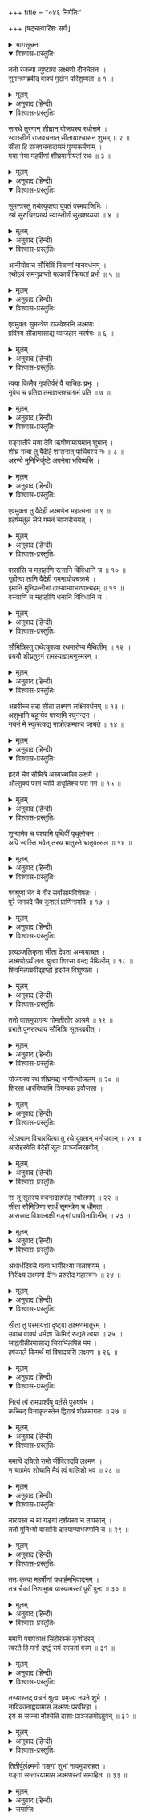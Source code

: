 +++
title = "०४६ निर्गतिः"

+++
[षट्चत्वारिंशः सर्गः]



<details><summary>भागसूचना</summary>

46. लक्ष्मणका सीताको रथपर बिठाकर उन्हें वनमें छोड़नेके लिये ले जाना और गङ्गाजीके तटपर पहुँचना
</details>

<details open><summary>विश्वास-प्रस्तुतिः</summary>

ततो रजन्यां व्युष्टायां लक्ष्मणो दीनचेतनः ।  
सुमन्त्रमब्रवीद् वाक्यं मुखेन परिशुष्यता ॥ १ ॥
</details>

<details><summary>मूलम्</summary>

ततो रजन्यां व्युष्टायां लक्ष्मणो दीनचेतनः ।  
सुमन्त्रमब्रवीद् वाक्यं मुखेन परिशुष्यता ॥ १ ॥
</details>

<details><summary>अनुवाद (हिन्दी)</summary>

तदनन्तर जब रात बीती और सबेरा हुआ, तब लक्ष्मणने मन-ही-मन दुःखी हो सूखे मुखसे सुमन्त्रसे कहा— ॥ १ ॥
</details>

<details open><summary>विश्वास-प्रस्तुतिः</summary>

सारथे तुरगान् शीघ्रान् योजयस्व रथोत्तमे ।  
स्वास्तीर्णं राजवचनात् सीतायाश्चासनं शुभम् ॥ २ ॥  
सीता हि राजवचनादाश्रमं पुण्यकर्मणाम् ।  
मया नेया महर्षीणां शीघ्रमानीयतां रथः ॥ ३ ॥
</details>

<details><summary>मूलम्</summary>

सारथे तुरगान् शीघ्रान् योजयस्व रथोत्तमे ।  
स्वास्तीर्णं राजवचनात् सीतायाश्चासनं शुभम् ॥ २ ॥  
सीता हि राजवचनादाश्रमं पुण्यकर्मणाम् ।  
मया नेया महर्षीणां शीघ्रमानीयतां रथः ॥ ३ ॥
</details>

<details><summary>अनुवाद (हिन्दी)</summary>

‘सारथे! एक उत्तम रथमें शीघ्रगामी घोड़ोंको जोतो और उस रथमें सीताजीके लिये सुन्दर आसन बिछा दो । मैं महाराजकी आज्ञासे सीतादेवीको पुण्यकर्मा महर्षियोंके आश्रमपर पहुँचा दूँगा । तुम शीघ्र रथ ले आओ’ ॥ २-३ ॥
</details>

<details open><summary>विश्वास-प्रस्तुतिः</summary>

सुमन्त्रस्तु तथेत्युक्त्वा युक्तं परमवाजिभिः ।  
रथं सुरुचिरप्रख्यं स्वास्तीर्णं सुखशय्यया ॥ ४ ॥
</details>

<details><summary>मूलम्</summary>

सुमन्त्रस्तु तथेत्युक्त्वा युक्तं परमवाजिभिः ।  
रथं सुरुचिरप्रख्यं स्वास्तीर्णं सुखशय्यया ॥ ४ ॥
</details>

<details><summary>अनुवाद (हिन्दी)</summary>

तब सुमन्त्र ‘बहुत अच्छा’ कहकर तुरंत ही उत्तम घोड़ोंसे जुता हुआ एक सुन्दर रथ ले आये, जिसपर सुखद शय्यासे युक्त सुन्दर बिछावन बिछा हुआ था ॥ ४ ॥
</details>

<details open><summary>विश्वास-प्रस्तुतिः</summary>

आनीयोवाच सौमित्रिं मित्राणां मानवर्धनम् ।  
रथोऽयं समनुप्राप्तो यत्कार्यं क्रियतां प्रभो ॥ ५ ॥
</details>

<details><summary>मूलम्</summary>

आनीयोवाच सौमित्रिं मित्राणां मानवर्धनम् ।  
रथोऽयं समनुप्राप्तो यत्कार्यं क्रियतां प्रभो ॥ ५ ॥
</details>

<details><summary>अनुवाद (हिन्दी)</summary>

उसे लाकर वे मित्रोंका मान बढ़ानेवाले सुमित्रा-कुमारसे बोले—‘प्रभो! यह रथ आ गया । अब जो कुछ करना हो कीजिये’ ॥ ५ ॥
</details>

<details open><summary>विश्वास-प्रस्तुतिः</summary>

एवमुक्तः सुमन्त्रेण राजवेश्मनि लक्ष्मणः ।  
प्रविश्य सीतामासाद्य व्याजहार नरर्षभः ॥ ६ ॥
</details>

<details><summary>मूलम्</summary>

एवमुक्तः सुमन्त्रेण राजवेश्मनि लक्ष्मणः ।  
प्रविश्य सीतामासाद्य व्याजहार नरर्षभः ॥ ६ ॥
</details>

<details><summary>अनुवाद (हिन्दी)</summary>

सुमन्त्रके ऐसा कहनेपर नरश्रेष्ठ लक्ष्मण राजमहलमें गये और सीताजीके पास जाकर बोले— ॥ ६ ॥
</details>

<details open><summary>विश्वास-प्रस्तुतिः</summary>

त्वया किलैष नृपतिर्वरं वै याचितः प्रभुः ।  
नृपेण च प्रतिज्ञातमाज्ञप्तश्चाश्रमं प्रति ॥ ७ ॥
</details>

<details><summary>मूलम्</summary>

त्वया किलैष नृपतिर्वरं वै याचितः प्रभुः ।  
नृपेण च प्रतिज्ञातमाज्ञप्तश्चाश्रमं प्रति ॥ ७ ॥
</details>

<details><summary>अनुवाद (हिन्दी)</summary>

‘देवि! आपने महाराजसे मुनियोंके आश्रमोंपर जानेके लिये वर माँगा था और महाराजने आपको आश्रमपर पहुँचानेके लिये प्रतिज्ञा की थी ॥ ७ ॥
</details>

<details open><summary>विश्वास-प्रस्तुतिः</summary>

गङ्गातीरे मया देवि ऋषीणामाश्रमान् शुभान् ।  
शीघ्रं गत्वा तु वैदेहि शासनात् पार्थिवस्य नः ॥ ८ ॥  
अरण्ये मुनिभिर्जुष्टे अपनेया भविष्यसि ।
</details>

<details><summary>मूलम्</summary>

गङ्गातीरे मया देवि ऋषीणामाश्रमान् शुभान् ।  
शीघ्रं गत्वा तु वैदेहि शासनात् पार्थिवस्य नः ॥ ८ ॥  
अरण्ये मुनिभिर्जुष्टे अपनेया भविष्यसि ।
</details>

<details><summary>अनुवाद (हिन्दी)</summary>

‘देवि! विदेहनन्दिनि! उस बातचीतके अनुसार मैं राजाकी आज्ञासे शीघ्र ही गङ्गातटपर ऋषियोंके सुन्दर आश्रमोंतक चलूँगा और आपको मुनिजनसेवित वनमें पहुँचाऊँगा’ ॥ ८ १/२ ॥
</details>

<details open><summary>विश्वास-प्रस्तुतिः</summary>

एवमुक्ता तु वैदेही लक्ष्मणेन महात्मना ॥ ९ ॥  
प्रहर्षमतुलं लेभे गमनं चाप्यरोचयत् ।
</details>

<details><summary>मूलम्</summary>

एवमुक्ता तु वैदेही लक्ष्मणेन महात्मना ॥ ९ ॥  
प्रहर्षमतुलं लेभे गमनं चाप्यरोचयत् ।
</details>

<details><summary>अनुवाद (हिन्दी)</summary>

महात्मा लक्ष्मणके ऐसा कहनेपर विदेहनन्दिनी सीताको अनुपम हर्ष प्राप्त हुआ । वे चलनेको तैयार हो गयीं ॥ ९ १/२ ॥
</details>

<details open><summary>विश्वास-प्रस्तुतिः</summary>

वासांसि च महार्हाणि रत्नानि विविधानि च ॥ १० ॥  
गृहीत्वा तानि वैदेही गमनायोपचक्रमे ।  
इमानि मुनिपत्नीनां दास्याम्याभरणान्यहम् ॥ ११ ॥  
वस्त्राणि च महार्हाणि धनानि विविधानि च ।
</details>

<details><summary>मूलम्</summary>

वासांसि च महार्हाणि रत्नानि विविधानि च ॥ १० ॥  
गृहीत्वा तानि वैदेही गमनायोपचक्रमे ।  
इमानि मुनिपत्नीनां दास्याम्याभरणान्यहम् ॥ ११ ॥  
वस्त्राणि च महार्हाणि धनानि विविधानि च ।
</details>

<details><summary>अनुवाद (हिन्दी)</summary>

बहुमूल्य वस्त्र और नाना प्रकारके रत्न लेकर वैदेही सीता वनकी यात्राके लिये उद्यत हो गयीं और लक्ष्मणसे बोलीं—‘ये सब बहुमूल्य वस्त्र, आभूषण और नाना प्रकारके रत्न-धन मैं मुनिपत्नियोंको दूँगी’ ॥ १०-११ १/२ ॥
</details>

<details open><summary>विश्वास-प्रस्तुतिः</summary>

सौमित्रिस्तु तथेत्युक्त्वा रथमारोप्य मैथिलीम् ॥ १२ ॥  
प्रययौ शीघ्रतुरगं रामस्याज्ञामनुस्मरन् ।
</details>

<details><summary>मूलम्</summary>

सौमित्रिस्तु तथेत्युक्त्वा रथमारोप्य मैथिलीम् ॥ १२ ॥  
प्रययौ शीघ्रतुरगं रामस्याज्ञामनुस्मरन् ।
</details>

<details><summary>अनुवाद (हिन्दी)</summary>

लक्ष्मणने ‘बहुत अच्छा’ कहकर मिथिलेशकुमारी सीताको रथपर चढ़ाया और श्रीरघुनाथजीकी आज्ञाको ध्यानमें रखते हुए उस तेज घोड़ोंवाले रथपर चढ़कर वे वनकी ओर चल दिये ॥ १२ १/२ ॥
</details>

<details open><summary>विश्वास-प्रस्तुतिः</summary>

अब्रवीच्च तदा सीता लक्ष्मणं लक्ष्मिवर्धनम् ॥ १३ ॥  
अशुभानि बहून्येव पश्यामि रघुनन्दन ।  
नयनं मे स्फुरत्यद्य गात्रोत्कम्पश्च जायते ॥ १४ ॥
</details>

<details><summary>मूलम्</summary>

अब्रवीच्च तदा सीता लक्ष्मणं लक्ष्मिवर्धनम् ॥ १३ ॥  
अशुभानि बहून्येव पश्यामि रघुनन्दन ।  
नयनं मे स्फुरत्यद्य गात्रोत्कम्पश्च जायते ॥ १४ ॥
</details>

<details><summary>अनुवाद (हिन्दी)</summary>

उस समय सीताने लक्ष्मीवर्धन लक्ष्मणसे कहा ‘रघुनन्दन! मुझे बहुत-से अपशकुन दिखायी देते हैं । आज मेरी दायीं आँख फड़कती है और मेरे शरीरमें कम्प हो रहा है ॥ १३-१४ ॥
</details>

<details open><summary>विश्वास-प्रस्तुतिः</summary>

हृदयं चैव सौमित्रे अस्वस्थमिव लक्षये ।  
औत्सुक्यं परमं चापि अधृतिश्च परा मम ॥ १५ ॥
</details>

<details><summary>मूलम्</summary>

हृदयं चैव सौमित्रे अस्वस्थमिव लक्षये ।  
औत्सुक्यं परमं चापि अधृतिश्च परा मम ॥ १५ ॥
</details>

<details><summary>अनुवाद (हिन्दी)</summary>

‘सुमित्राकुमार! मैं अपने हृदयको अस्वस्थ-सा देख रही हूँ । मनमें बड़ी उत्कण्ठा हो रही है और मेरी अधीरता पराकाष्ठाको पहुँची हुई है ॥ १५ ॥
</details>

<details open><summary>विश्वास-प्रस्तुतिः</summary>

शून्यामेव च पश्यामि पृथिवीं पृथुलोचन ।  
अपि स्वस्ति भवेत् तस्य भ्रातुस्ते भ्रातृवत्सल ॥ १६ ॥
</details>

<details><summary>मूलम्</summary>

शून्यामेव च पश्यामि पृथिवीं पृथुलोचन ।  
अपि स्वस्ति भवेत् तस्य भ्रातुस्ते भ्रातृवत्सल ॥ १६ ॥
</details>

<details><summary>अनुवाद (हिन्दी)</summary>

‘विशाललोचन लक्ष्मण! मुझे पृथ्वी सूनी-सी ही दिखायी देती है । भ्रातृवत्सल! तुम्हारे भाई कुशलसे रहें ॥ १६ ॥
</details>

<details open><summary>विश्वास-प्रस्तुतिः</summary>

श्वश्रूणां चैव मे वीर सर्वासामविशेषतः ।  
पुरे जनपदे चैव कुशलं प्राणिनामपि ॥ १७ ॥
</details>

<details><summary>मूलम्</summary>

श्वश्रूणां चैव मे वीर सर्वासामविशेषतः ।  
पुरे जनपदे चैव कुशलं प्राणिनामपि ॥ १७ ॥
</details>

<details><summary>अनुवाद (हिन्दी)</summary>

‘वीर! मेरी सब सासुएँ समान रूपसे सानन्द रहें । नगर और जनपदमें भी समस्त प्राणी सकुशल रहें’ ॥ १७ ॥
</details>

<details open><summary>विश्वास-प्रस्तुतिः</summary>

इत्यञ्जलिकृता सीता देवता अभ्ययाचत ।  
लक्ष्मणोऽर्थं ततः श्रुत्वा शिरसा वन्द्य मैथिलीम् ॥ १८ ॥  
शिवमित्यब्रवीद्हृष्टो हृदयेन विशुष्यता ।
</details>

<details><summary>मूलम्</summary>

इत्यञ्जलिकृता सीता देवता अभ्ययाचत ।  
लक्ष्मणोऽर्थं ततः श्रुत्वा शिरसा वन्द्य मैथिलीम् ॥ १८ ॥  
शिवमित्यब्रवीद्हृष्टो हृदयेन विशुष्यता ।
</details>

<details><summary>अनुवाद (हिन्दी)</summary>

ऐसा कहती हुई सीताने हाथ जोड़कर देवताओंसे प्रार्थना की । सीताकी बात सुनकर लक्ष्मणने सिर झुकाकर उन्हें प्रणाम किया और ऊपरसे प्रसन्न हो मुर्झाये हुए हृदयसे कहा—‘सबका कल्याण हो’ ॥ १८ १/२ ॥
</details>

<details open><summary>विश्वास-प्रस्तुतिः</summary>

ततो वासमुपागम्य गोमतीतीर आश्रमे ॥ १९ ॥  
प्रभाते पुनरुत्थाय सौमित्रिः सूतमब्रवीत् ।
</details>

<details><summary>मूलम्</summary>

ततो वासमुपागम्य गोमतीतीर आश्रमे ॥ १९ ॥  
प्रभाते पुनरुत्थाय सौमित्रिः सूतमब्रवीत् ।
</details>

<details><summary>अनुवाद (हिन्दी)</summary>

तदनन्तर गोमतीके तटपर पहुँचकर एक आश्रममें उन सबने रात बितायी । फिर प्रातःकाल उठकर सुमित्राकुमारने सारथिसे कहा— ॥ १९ १/२ ॥
</details>

<details open><summary>विश्वास-प्रस्तुतिः</summary>

योजयस्व रथं शीघ्रमद्य भागीरथीजलम् ॥ २० ॥  
शिरसा धारयिष्यामि त्रियम्बक इवौजसा ।
</details>

<details><summary>मूलम्</summary>

योजयस्व रथं शीघ्रमद्य भागीरथीजलम् ॥ २० ॥  
शिरसा धारयिष्यामि त्रियम्बक इवौजसा ।
</details>

<details><summary>अनुवाद (हिन्दी)</summary>

‘सारथे! जल्दी रथ जोतो । आज मैं भागीरथीके जलको उसी प्रकार सिरपर धारण करूँगा; जैसे भगवान् शङ्करने अपने तेजसे उसे मस्तकपर धारण किया था’ ॥ २० १/२ ॥
</details>

<details open><summary>विश्वास-प्रस्तुतिः</summary>

सोऽश्वान् विचारयित्वा तु रथे युक्तान् मनोजवान् ॥ २१ ॥  
आरोहस्वेति वैदेहीं सूतः प्राञ्जलिरब्रवीत् ।
</details>

<details><summary>मूलम्</summary>

सोऽश्वान् विचारयित्वा तु रथे युक्तान् मनोजवान् ॥ २१ ॥  
आरोहस्वेति वैदेहीं सूतः प्राञ्जलिरब्रवीत् ।
</details>

<details><summary>अनुवाद (हिन्दी)</summary>

सारथिने मनके समान वेगशाली चारों घोड़ोंको टहलाकर रथमें जोता और विदेहनन्दिनी सीतासे हाथ जोड़कर कहा—‘देवि! रथपर आरूढ़ होइये’ ॥ २१ १/२ ॥
</details>

<details open><summary>विश्वास-प्रस्तुतिः</summary>

सा तु सूतस्य वचनादारुरोह रथोत्तमम् ॥ २२ ॥  
सीता सौमित्रिणा सार्धं सुमन्त्रेण च धीमता ।  
आससाद विशालाक्षी गङ्गां पापविनाशिनीम् ॥ २३ ॥
</details>

<details><summary>मूलम्</summary>

सा तु सूतस्य वचनादारुरोह रथोत्तमम् ॥ २२ ॥  
सीता सौमित्रिणा सार्धं सुमन्त्रेण च धीमता ।  
आससाद विशालाक्षी गङ्गां पापविनाशिनीम् ॥ २३ ॥
</details>

<details><summary>अनुवाद (हिन्दी)</summary>

सूतके कहनेसे देवी सीता उस उत्तम रथपर सवार हुईं । इस प्रकार सुमित्राकुमार लक्ष्मण और बुद्धिमान् सुमन्त्रके साथ विशाललोचना सीतादेवी पापनाशिनी गङ्गाके तटपर जा पहुँचीं ॥ २२-२३ ॥
</details>

<details open><summary>विश्वास-प्रस्तुतिः</summary>

अथार्धदिवसे गत्वा भागीरथ्या जलाशयम् ।  
निरीक्ष्य लक्ष्मणो दीनः प्ररुरोद महास्वनः ॥ २४ ॥
</details>

<details><summary>मूलम्</summary>

अथार्धदिवसे गत्वा भागीरथ्या जलाशयम् ।  
निरीक्ष्य लक्ष्मणो दीनः प्ररुरोद महास्वनः ॥ २४ ॥
</details>

<details><summary>अनुवाद (हिन्दी)</summary>

दोपहरके समय भागीरथीकी जलधारातक पहुँचकर लक्ष्मण उसकी ओर देखते हुए दुःखी हो उच्च स्वरसे फूट-फूटकर रोने लगे ॥ २४ ॥
</details>

<details open><summary>विश्वास-प्रस्तुतिः</summary>

सीता तु परमायत्ता दृष्ट्वा लक्ष्मणमातुरम् ।  
उवाच वाक्यं धर्मज्ञा किमिदं रुद्यते त्वया ॥ २५ ॥  
जाह्नवीतीरमासाद्य चिराभिलषितं मम ।  
हर्षकाले किमर्थं मां विषादयसि लक्ष्मण ॥ २६ ॥
</details>

<details><summary>मूलम्</summary>

सीता तु परमायत्ता दृष्ट्वा लक्ष्मणमातुरम् ।  
उवाच वाक्यं धर्मज्ञा किमिदं रुद्यते त्वया ॥ २५ ॥  
जाह्नवीतीरमासाद्य चिराभिलषितं मम ।  
हर्षकाले किमर्थं मां विषादयसि लक्ष्मण ॥ २६ ॥
</details>

<details><summary>अनुवाद (हिन्दी)</summary>

लक्ष्मणको शोकसे आतुर देख धर्मज्ञा सीता अत्यन्त चिन्तित हो उनसे बोलीं—‘लक्ष्मण! यह क्या? तुम रोते क्यों हो! गङ्गाके तटपर आकर तो मेरी चिरकालकी अभिलाषा पूर्ण हुई है । इस हर्षके समय तुम रोकर मुझे दुःखी क्यों करते हो? ॥ २५-२६ ॥
</details>

<details open><summary>विश्वास-प्रस्तुतिः</summary>

नित्यं त्वं रामपार्श्वेषु वर्तसे पुरुषर्षभ ।  
कच्चिद् विनाकृतस्तेन द्विरात्रं शोकमागतः ॥ २७ ॥
</details>

<details><summary>मूलम्</summary>

नित्यं त्वं रामपार्श्वेषु वर्तसे पुरुषर्षभ ।  
कच्चिद् विनाकृतस्तेन द्विरात्रं शोकमागतः ॥ २७ ॥
</details>

<details><summary>अनुवाद (हिन्दी)</summary>

‘पुरुषप्रवर! श्रीरामके पास तो तुम सदा ही रहते हो । क्या दो दिनतक उनसे बिछुड़ जानेके कारण तुम इतने शोकाकुल हो गये हो? ॥ २७ ॥
</details>

<details open><summary>विश्वास-प्रस्तुतिः</summary>

ममापि दयितो रामो जीवितादपि लक्ष्मण ।  
न चाहमेवं शोचामि मैवं त्वं बालिशो भव ॥ २८ ॥
</details>

<details><summary>मूलम्</summary>

ममापि दयितो रामो जीवितादपि लक्ष्मण ।  
न चाहमेवं शोचामि मैवं त्वं बालिशो भव ॥ २८ ॥
</details>

<details><summary>अनुवाद (हिन्दी)</summary>

‘लक्ष्मण! श्रीराम तो मुझे भी अपने प्राणोंसे बढ़कर प्रिय हैं; परंतु मैं तो इस प्रकार शोक नहीं कर रही हूँ । तुम ऐसे नादान न बनो ॥ २८ ॥
</details>

<details open><summary>विश्वास-प्रस्तुतिः</summary>

तारयस्व च मां गङ्गां दर्शयस्व च तापसान् ।  
ततो मुनिभ्यो वासांसि दास्याम्याभरणानि च ॥ २९ ॥
</details>

<details><summary>मूलम्</summary>

तारयस्व च मां गङ्गां दर्शयस्व च तापसान् ।  
ततो मुनिभ्यो वासांसि दास्याम्याभरणानि च ॥ २९ ॥
</details>

<details><summary>अनुवाद (हिन्दी)</summary>

‘मुझे गङ्गाके उस पार ले चलो और तपस्वी मुनियोंके दर्शन कराओ । मैं उन्हें वस्त्र और आभूषण दूँगी ॥ २९ ॥
</details>

<details open><summary>विश्वास-प्रस्तुतिः</summary>

ततः कृत्वा महर्षीणां यथार्हमभिवादनम् ।  
तत्र चैकां निशामुष्य यास्यामस्तां पुरीं पुनः ॥ ३० ॥
</details>

<details><summary>मूलम्</summary>

ततः कृत्वा महर्षीणां यथार्हमभिवादनम् ।  
तत्र चैकां निशामुष्य यास्यामस्तां पुरीं पुनः ॥ ३० ॥
</details>

<details><summary>अनुवाद (हिन्दी)</summary>

‘तत्पश्चात् उन महर्षियोंका यथायोग्य अभिवादन करके वहाँ एक रात ठहरकर हम पुनः अयोध्यापुरीको लौट चलेंगे ॥ ३० ॥
</details>

<details open><summary>विश्वास-प्रस्तुतिः</summary>

ममापि पद्मपत्राक्षं सिंहोरस्कं कृशोदरम् ।  
त्वरते हि मनो द्रष्टुं रामं रमयतां वरम् ॥ ३१ ॥
</details>

<details><summary>मूलम्</summary>

ममापि पद्मपत्राक्षं सिंहोरस्कं कृशोदरम् ।  
त्वरते हि मनो द्रष्टुं रामं रमयतां वरम् ॥ ३१ ॥
</details>

<details><summary>अनुवाद (हिन्दी)</summary>

‘मेरा मन भी सिंहके समान वक्षःस्थल, कृश उदर और कमलके समान नेत्रवाले श्रीरामको, जो मनको रमानेवालोंमें सबसे श्रेष्ठ हैं, देखनेके लिये उतावला हो रहा है’ ॥ ३१ ॥
</details>

<details open><summary>विश्वास-प्रस्तुतिः</summary>

तस्यास्तद् वचनं श्रुत्वा प्रमृज्य नयने शुभे ।  
नाविकानाह्वयामास लक्ष्मणः परवीरहा ।  
इयं स सज्जा नौश्चेति दाशाः प्राञ्जलयोऽब्रुवन् ॥ ३२ ॥
</details>

<details><summary>मूलम्</summary>

तस्यास्तद् वचनं श्रुत्वा प्रमृज्य नयने शुभे ।  
नाविकानाह्वयामास लक्ष्मणः परवीरहा ।  
इयं स सज्जा नौश्चेति दाशाः प्राञ्जलयोऽब्रुवन् ॥ ३२ ॥
</details>

<details><summary>अनुवाद (हिन्दी)</summary>

सीताजीका यह वचन सुनकर शत्रुवीरोंका संहार करनेवाले लक्ष्मणने अपनी दोनों सुन्दर आँखें पोंछ लीं और नाविकोंको बुलाया । उन मल्लाहोंने हाथ जोड़कर कहा—‘प्रभो! यह नाव तैयार है’ ॥ ३२ ॥
</details>

<details open><summary>विश्वास-प्रस्तुतिः</summary>

तितीर्षुर्लक्ष्मणो गङ्गां शुभां नावमुपारुहत् ।  
गङ्गां सन्तारयामास लक्ष्मणस्तां समाहितः ॥ ३३ ॥
</details>

<details><summary>मूलम्</summary>

तितीर्षुर्लक्ष्मणो गङ्गां शुभां नावमुपारुहत् ।  
गङ्गां सन्तारयामास लक्ष्मणस्तां समाहितः ॥ ३३ ॥
</details>

<details><summary>अनुवाद (हिन्दी)</summary>

लक्ष्मण गङ्गाजीको पार करनेके लिये सीताजीके साथ उस सुन्दर नौकापर बैठे और बड़ी सावधानीके साथ उन्होंने सीताको गङ्गाजीके उस पार पहुँचाया ॥ ३३ ॥
</details>

<details><summary>समाप्तिः</summary>

इत्यार्षे श्रीमद्रामायणे वाल्मीकीये आदिकाव्ये उत्तरकाण्डे षट्चत्वारिंशः सर्गः ॥ ४६ ॥  
इस प्रकार श्रीवाल्मीकिनिर्मित आर्षरामायण आदिकाव्यके उत्तरकाण्डमें छियालीसवाँ सर्ग पूरा हुआ ॥ ४६ ॥
</details>

